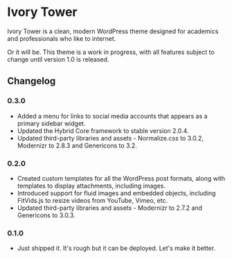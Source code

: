 # Ivory Tower

Ivory Tower is a clean, modern WordPress theme designed for academics and professionals who like to internet.

Or it will be. This theme is a work in progress, with all features subject to change until version 1.0 is released.

## Changelog

### 0.3.0

* Added a menu for links to social media accounts that appears as a primary sidebar widget.
* Updated the Hybrid Core framework to stable version 2.0.4.
* Updated third-party libraries and assets - Normalize.css to 3.0.2, Modernizr to 2.8.3 and Genericons to 3.2.

### 0.2.0

* Created custom templates for all the WordPress post formats, along with templates to display attachments, including images.
* Introduced support for fluid images and embedded objects, including FitVids.js to resize videos from YouTube, Vimeo, etc.
* Updated third-party libraries and assets - Modernizr to 2.7.2 and Genericons to 3.0.3.

### 0.1.0

* Just shipped it. It's rough but it can be deployed. Let's make it better.
